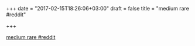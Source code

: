 +++
date = "2017-02-15T18:26:06+03:00"
draft = false
title = "medium rare  #reddit"

+++

<p><a href="https://t.co/xoZr5lityA">medium rare  #reddit</a></p>
